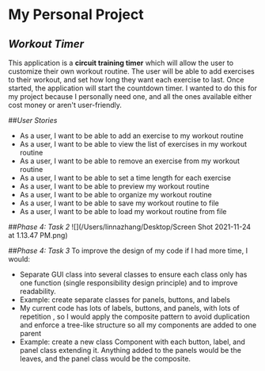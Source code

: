 # My Personal Project

## *Workout Timer*

This application is a **circuit training timer** which will allow the user to customize their own workout
routine. The user will be able to add exercises to their workout, and set how long they want each exercise 
to last. Once started, the application will start the countdown timer. I wanted to do this for my project because I personally need one, and all the ones
available either cost money or aren't user-friendly. 

##*User Stories*
- As a user, I want to be able to add an exercise to my workout routine
- As a user, I want to be able to view the list of exercises in my workout routine
- As a user, I want to be able to remove an exercise from my workout routine
- As a user, I want to be able to set a time length for each exercise
- As a user, I want to be able to preview my workout routine
- As a user, I want to be able to organize my workout routine
- As a user, I want to be able to save my workout routine to file
- As a user, I want to be able to load my workout routine from file

##*Phase 4: Task 2*
![](/Users/linnazhang/Desktop/Screen Shot 2021-11-24 at 1.13.47 PM.png)


##*Phase 4: Task 3*
To improve the design of my code if I had more time, I would:
- Separate GUI class into several classes to ensure each class only has one function 
(single responsibility design principle) and to improve readability.
- Example: create separate classes for panels, buttons, and labels
- My current code has lots of labels, buttons, and panels, with lots of repetition , so I would
apply the composite pattern to avoid duplication and enforce a tree-like structure so all my components 
are added to one parent
- Example: create a new class Component with each button, label, and panel class extending it. Anything added to the 
panels would be the leaves, and the panel class would be the composite. 
